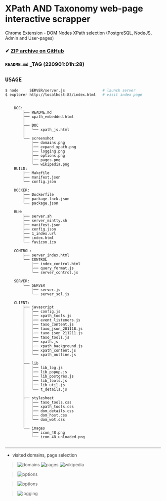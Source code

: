 # XPath AND Taxonomy web-page interactive scrapper
 Chrome Extension - DOM Nodes XPath selection (PostgreSQL, NodeJS, Admin and User-pages)

### ✔ [ZIP archive on GitHub](../../archive/master.zip)

### `README.md` _TAG (220901:01h:28)

## `USAGE`
<!--{{{-->
```bash
$ node     SERVER/server.js                 # launch server
$ explorer http://localhost:83/index.html   # visit index page
```

<!--}}}-->
<!--
}!!tree --dirsfirst    | sed -e 's/^/    /'
-->
```

    DOC:
        ├── README.md
        ├── xpath_embedded.html
        │
        ├── DOC
        │   └── xpath_js.html
        │
        └── screenshot
            ├── domains.png
            ├── expand_xpath.png
            ├── logging.png
            ├── options.png
            ├── pages.png
            └── wikipedia.png
    BUILD:
        ├── Makefile
        ├── manifest.json
        └── config.json

    DOCKER:
        ├── Dockerfile
        ├── package-lock.json
        └── package.json

    RUN:
        ├── server.sh
        ├── server_mintty.sh
        ├── manifest.json
        ├── config.json
        ├── 1_index.url
        ├── index.html
        └── favicon.ico

    CONTROL:
        ├── server_index.html
        └── CONTROL
            ├── index_control.html
            ├── query_format.js
            └── server_control.js

    SERVER:
        └── SERVER
            ├── server.js
            └── server_sql.js

    CLIENT:
        ├── javascript
        │   ├── config.js
        │   ├── xpath_tools.js
        │   ├── event_listeners.js
        │   ├── taxo_content.js
        │   ├── taxo_json_201118.js
        │   ├── taxo_json_211211.js
        │   ├── taxo_tools.js
        │   ├── xpath.js
        │   ├── xpath_background.js
        │   ├── xpath_content.js
        │   └── xpath_outline.js
        │
        ├── lib
        │   ├── lib_log.js
        │   ├── lib_popup.js
        │   ├── lib_postgres.js
        │   ├── lib_tools.js
        │   ├── lib_util.js
        │   └── t_details.js
        │
        ├── stylesheet
        │   ├── taxo_tools.css
        │   ├── xpath_tools.css
        │   ├── dom_details.css
        │   ├── dom_host.css
        │   └── dom_wot.css
        │
        └── images
            ├── icon_48.png
            └── icon_48_unloaded.png


```

<hr>
<!-- SCREENSHOTS {{{-->

* visited domains, page selection

> ![domains](/screenshot/domains.png)
> ![pages](/screenshot/pages.png)
> ![wikipedia](/screenshot/wikipedia.png)

> ![options](/screenshot/options.png)

> ![options](/screenshot/expand_xpath.png)

> ![logging](/screenshot/logging.png)

<!--}}}-->

